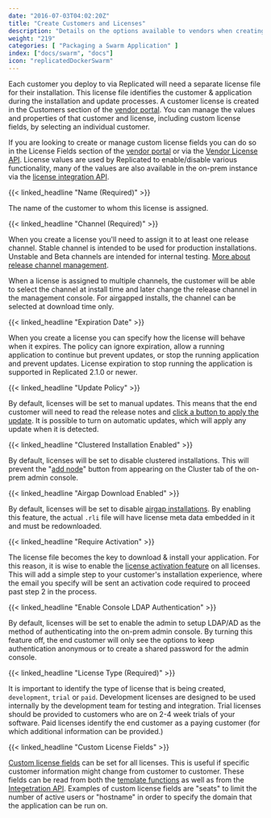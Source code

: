 ```yaml
---
date: "2016-07-03T04:02:20Z"
title: "Create Customers and Licenses"
description: "Details on the options available to vendors when creating a license for an end customer's upcoming installation."
weight: "219"
categories: [ "Packaging a Swarm Application" ]
index: ["docs/swarm", "docs"]
icon: "replicatedDockerSwarm"
---
```


Each customer you deploy to via Replicated will need a separate license file for their installation. This license file identifies the customer & application during the installation and update processes. A customer license is created in the Customers section of the [vendor portal](https://vendor.replicated.com/customers). You can manage the values and properties of that customer and license, including custom license fields, by selecting an individual customer.

If you are looking to create or manage custom license fields you can do so in the License Fields section of the [vendor portal](https://vendor.replicated.com/) or via the [Vendor License API](/api/vendor-api). License values are used by Replicated to enable/disable various functionality, many of the values are also available in the on-prem instance via the [license integration API](https://replicated.readme.io/docs/license-api).

{{< linked_headline "Name (Required)" >}}

The name of the customer to whom this license is assigned.

{{< linked_headline "Channel (Required)" >}}

When you create a license you'll need to assign it to at least one release channel.  Stable channel is intended to be used for production installations.  Unstable and Beta channels are intended for internal testing. [More about release channel management](/docs/getting-started/manage-releases/).

When a license is assigned to multiple channels, the customer will be able to select the channel at install time and later change the release channel in the management console.  For airgapped installs, the channel can be selected at download time only.

{{< linked_headline "Expiration Date" >}}

When you create a license you can specify how the license will behave when it expires.  The policy can ignore expiration, allow a running application to continue but prevent updates, or stop the running application and prevent updates.  License expiration to stop running the application is supported in Replicated 2.1.0 or newer.

{{< linked_headline "Update Policy" >}}

By default, licenses will be set to manual updates. This means that the end customer will need to read the release notes and [click a button to apply the update](https://blog.replicated.com/2015/12/31/1-click-update-experience/). It is possible to turn on automatic updates, which will apply any update when it is detected.

{{< linked_headline "Clustered Installation Enabled" >}}

By default, licenses will be set to disable clustered installations. This will prevent the "[add node](/docs/distributing-an-application/add-nodes/)" button from appearing on the Cluster tab of the on-prem admin console.

{{< linked_headline "Airgap Download Enabled" >}}

By default, licenses will be set to disable [airgap installations](https://blog.replicated.com/2016/05/24/airgapped-installation-support/). By enabling this feature, the actual `.rli` file will have license meta data embedded in it and must be redownloaded.

{{< linked_headline "Require Activation" >}}

The license file becomes the key to download & install your application. For this reason, it is wise to enable the [license activation feature](/docs/kb/supporting-your-customers/two-factor-licenses) on all licenses. This will add a simple step to your customer's installation experience, where the email you specify will be sent an activation code required to proceed past step 2 in the process.

{{< linked_headline "Enable Console LDAP Authentication" >}}

By default, licenses will be set to enable the admin to setup LDAP/AD as the method of authenticating into the on-prem admin console. By turning this feature off, the end customer will only see the options to keep authentication anonymous or to create a shared password for the admin console.

{{< linked_headline "License Type (Required)" >}}

It is important to identify the type of license that is being created, `development`, `trial` or `paid`. Development licenses are designed to be used internally by the development team for testing and integration. Trial licenses should be provided to customers who are on 2-4 week trials of your software. Paid licenses identify the end customer as a paying customer (for which additional information can be provided.)

{{< linked_headline "Custom License Fields" >}}

[Custom license fields](/docs/kb/developer-resources/custom-license-fields) can be set for all licenses. This is useful if specific customer information might change from customer to customer. These fields can be read from both the [template functions](/docs/packaging-an-application/template-functions) as well as from the [Integetration API](/categories/integration-api). Examples of custom license fields are "seats" to limit the number of active users or "hostname" in order to specify the domain that the application can be run on.
